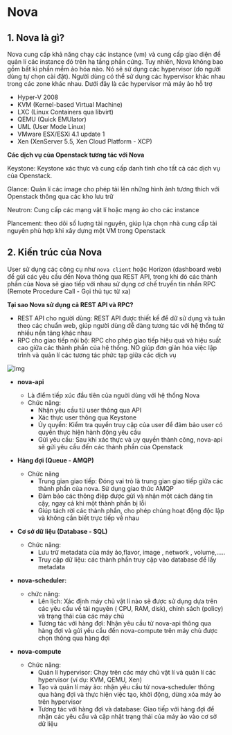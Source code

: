 # Nova

## 1. Nova là gì?

Nova cung cấp khả năng chạy các instance (vm) và cung cấp giao diện để quản lí các instance đó trên hạ tầng phần cứng. Tuy nhiên, Nova không bao gồm bất kì phần mềm ảo hóa nào. Nó sẽ sử dụng các hypervisor (do người dùng tự chọn cài đặt). Người dùng có thể sử dụng các hypervisor khác nhau trong các zone khác nhau. Dưới đây là các hypervisor mà máy ảo hỗ trợ

- Hyper-V 2008
- KVM (Kernel-based Virtual Machine)
- LXC (Linux Containers qua libvirt)
- QEMU (Quick EMUlator)
- UML (User Mode Linux)
- VMware ESX/ESXi 4.1 update 1
- Xen (XenServer 5.5, Xen Cloud Platform - XCP)

 **Các dịch vụ của Openstack tương tác với Nova**

Keystone: Keystone xác thực và cung cấp danh tính cho tất cả các dịch vụ của Openstack.

Glance: Quản lí các image cho phép tải lên những hình ảnh tương thích với Openstack thông qua các kho lưu trữ

Neutron: Cung cấp các mạng vật lí hoặc mạng ảo cho các instance 

Plancement: theo dõi số luợng tài nguyên, giúp lựa chọn nhà cung cấp tài nguyên phù hợp khi xây dựng một VM trong Openstack 

## 2. Kiến trúc của Nova

User sử dụng các công cụ như `nova client` hoặc Horizon (dashboard web) để gửi các yêu cầu đến Nova thông qua REST API, trong khi đó các thành phần của Nova sẽ giao tiếp với nhau sử dụng cơ chế truyền tin nhắn RPC (Remote Procedure Call - Gọi thủ tục từ xa)

**Tại sao Nova sử dụng cả REST API và RPC?**

- REST API cho người dùng: REST API được thiết kế để dữ sử dụng và tuân theo các chuẩn web, giúp người dùng dễ dàng tương tác với hệ thống từ nhiều nền tảng khác nhau
- RPC cho giao tiếp nội bộ: RPC cho phép giao tiếp hiệu quả và hiệu suất cao giữa các thành phần của hệ thống. NO giúp đơn giản hóa việc lập trình và quản lí các tương tác phức tạp giữa các dịch vụ

![img](https://camo.githubusercontent.com/fd07b4767e0806a3753033dfb01164a3bc9c1d9250582b61b3ea541de82f8986/68747470733a2f2f7374617469632e6a61766174706f696e742e636f6d2f7475746f7269616c2f6f70656e737461636b2f696d616765732f6f70656e737461636b2d6e6f76612e706e67)

- **nova-api**

  - Là điểm tiếp xúc đầu tiên của nguời dùng với hệ thống Nova
  - Chức năng: 
    - Nhận yêu cầu từ user thông qua API
    - Xác thực user thông qua Keystone
    - Ủy quyền: Kiểm tra quyền truy cập của user để đảm bảo user có quyền thực hiện hành động yêu cầu 
    - Gửi yêu cầu: Sau khi xác thực và uy quyền thành công, nova-api sẽ gửi yêu cầu đến các thành phần của Openstack 

- **Hàng đợi (Queue - AMQP)**

  - Chức năng
    - Trung gian giao tiếp: Đóng vai trò là trung gian giao tiếp giữa các thành phần của nova. Sử dụng giao thức AMQP
    - Đảm bảo các thông điệp được gửi và nhận một cách đáng tin cậy, ngay cả khi một thành phần bị lỗi 
    - Giúp tách rời các thành phần, cho phép chúng hoạt động độc lập và không cần biết trực tiếp về nhau 

- **Cơ sở dữ liệu (Database - SQL)**

  - Chức năng:
    - Lưu trữ metadata của máy ảo,flavor, image , network , volume,.....
    - Truy cập dữ liệu: các thành phần truy cập vào database để lấy metadata

- **nova-scheduler:**

  - chức năng:
    - Lên lịch: Xác định máy chủ vật lí nào sẽ được sử dụng dựa trên các yêu cầu về tài nguyên ( CPU, RAM, disk), chính sách (policy) và trạng thái của các máy chủ
    - Tương tác với hàng đợi: Nhận yêu cầu từ nova-api thông qua hàng đợi và gửi yếu cầu đến nova-compute trên máy chủ được chọn thông qua hàng đợi 

- **nova-compute**

  - Chức năng:
    - Quản lí hypervisor: Chạy trên các máy chủ vật lí và quản lí các hypervisor (ví dụ: KVM, QEMU, Xen)
    - Tạo và quản lí máy ảo: nhận yêu cầu từ nova-scheduler thông qua hàng đợi và thực hiện việc tạo, khời động, dừng xóa máy ảo trên hypervisor
    - Tương tác với hàng đợi và database: Giao tiếp với hàng đợi để nhận các yêu cầu và cập nhật trạng thái của máy ảo vào cơ sở dữ liệu 

  

​		